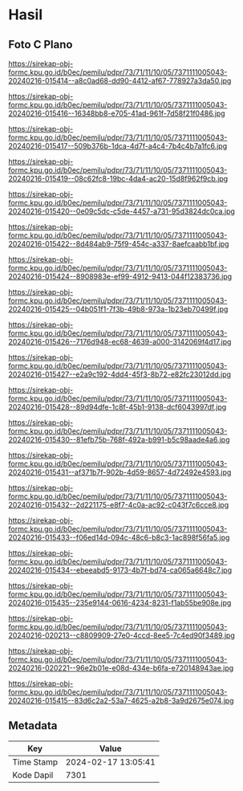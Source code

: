 # Hasil

## Foto C Plano

https://sirekap-obj-formc.kpu.go.id/b0ec/pemilu/pdpr/73/71/11/10/05/7371111005043-20240216-015414--a8c0ad68-dd90-4412-af67-778927a3da50.jpg

https://sirekap-obj-formc.kpu.go.id/b0ec/pemilu/pdpr/73/71/11/10/05/7371111005043-20240216-015416--16348bb8-e705-41ad-961f-7d58f21f0486.jpg

https://sirekap-obj-formc.kpu.go.id/b0ec/pemilu/pdpr/73/71/11/10/05/7371111005043-20240216-015417--509b376b-1dca-4d7f-a4c4-7b4c4b7a1fc6.jpg

https://sirekap-obj-formc.kpu.go.id/b0ec/pemilu/pdpr/73/71/11/10/05/7371111005043-20240216-015419--08c62fc8-19bc-4da4-ac20-15d8f962f9cb.jpg

https://sirekap-obj-formc.kpu.go.id/b0ec/pemilu/pdpr/73/71/11/10/05/7371111005043-20240216-015420--0e09c5dc-c5de-4457-a731-95d3824dc0ca.jpg

https://sirekap-obj-formc.kpu.go.id/b0ec/pemilu/pdpr/73/71/11/10/05/7371111005043-20240216-015422--8d484ab9-75f9-454c-a337-8aefcaabb1bf.jpg

https://sirekap-obj-formc.kpu.go.id/b0ec/pemilu/pdpr/73/71/11/10/05/7371111005043-20240216-015424--8908983e-ef99-4912-9413-044f12383736.jpg

https://sirekap-obj-formc.kpu.go.id/b0ec/pemilu/pdpr/73/71/11/10/05/7371111005043-20240216-015425--04b051f1-7f3b-49b8-973a-1b23eb70499f.jpg

https://sirekap-obj-formc.kpu.go.id/b0ec/pemilu/pdpr/73/71/11/10/05/7371111005043-20240216-015426--7176d948-ec68-4639-a000-3142069f4d17.jpg

https://sirekap-obj-formc.kpu.go.id/b0ec/pemilu/pdpr/73/71/11/10/05/7371111005043-20240216-015427--e2a9c192-4dd4-45f3-8b72-e82fc23012dd.jpg

https://sirekap-obj-formc.kpu.go.id/b0ec/pemilu/pdpr/73/71/11/10/05/7371111005043-20240216-015428--89d94dfe-1c8f-45b1-9138-dcf6043997df.jpg

https://sirekap-obj-formc.kpu.go.id/b0ec/pemilu/pdpr/73/71/11/10/05/7371111005043-20240216-015430--81efb75b-768f-492a-b991-b5c98aade4a6.jpg

https://sirekap-obj-formc.kpu.go.id/b0ec/pemilu/pdpr/73/71/11/10/05/7371111005043-20240216-015431--af371b7f-902b-4d59-8657-4d72492e4593.jpg

https://sirekap-obj-formc.kpu.go.id/b0ec/pemilu/pdpr/73/71/11/10/05/7371111005043-20240216-015432--2d221175-e8f7-4c0a-ac92-c043f7c6cce8.jpg

https://sirekap-obj-formc.kpu.go.id/b0ec/pemilu/pdpr/73/71/11/10/05/7371111005043-20240216-015433--f06ed14d-094c-48c6-b8c3-1ac898f56fa5.jpg

https://sirekap-obj-formc.kpu.go.id/b0ec/pemilu/pdpr/73/71/11/10/05/7371111005043-20240216-015434--ebeeabd5-9173-4b7f-bd74-ca065a6648c7.jpg

https://sirekap-obj-formc.kpu.go.id/b0ec/pemilu/pdpr/73/71/11/10/05/7371111005043-20240216-015435--235e9144-0616-4234-8231-f1ab55be908e.jpg

https://sirekap-obj-formc.kpu.go.id/b0ec/pemilu/pdpr/73/71/11/10/05/7371111005043-20240216-020213--c8809909-27e0-4ccd-8ee5-7c4ed90f3489.jpg

https://sirekap-obj-formc.kpu.go.id/b0ec/pemilu/pdpr/73/71/11/10/05/7371111005043-20240216-020221--96e2b01e-e08d-434e-b6fa-e720148943ae.jpg

https://sirekap-obj-formc.kpu.go.id/b0ec/pemilu/pdpr/73/71/11/10/05/7371111005043-20240216-015415--83d6c2a2-53a7-4625-a2b8-3a9d2675e074.jpg


## Metadata

| Key        | Value               |
| ---------- | ------------------- |
| Time Stamp | 2024-02-17 13:05:41 |
| Kode Dapil | 7301                |




